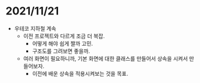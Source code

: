 # 2021/11/21

- 우테코 지하철 계속
  - 이전 프로젝트와 다르게 조금 더 복잡.
    - 어떻게 해야 쉽게 짤까 고민.
    - 구조도를 그려보면 좋을까.
  - 여러 화면이 필요하니까, 기본 화면에 대한 클래스를 만들어서 상속을 시켜서 만들어보자.
    - 이전에 배운 상속을 적용시켜보는 것을 목표.